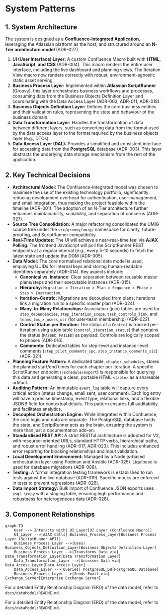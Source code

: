 # System Patterns

## 1. System Architecture

The system is designed as a **Confluence-Integrated Application**, leveraging the Atlassian platform as the host, and structured around an **N-Tier architecture model** (ADR-027).

1.  **UI (User Interface) Layer:** A custom Confluence Macro built with **HTML, JavaScript, and CSS** (ADR-004). This macro renders the entire user interface, including the live dashboard and planning views. The Iteration View macro now renders correctly with robust, environment-agnostic static asset serving.
2.  **Business Process Layer:** Implemented within **Atlassian ScriptRunner** (Groovy), this layer orchestrates business workflows and processes, consuming data from the Business Objects Definition Layer and coordinating with the Data Access Layer (ADR-002, ADR-011, ADR-018).
3.  **Business Objects Definition Layer:** Defines the core business entities and their validation rules, representing the state and behaviour of the business domain.
4.  **Data Transformation Layer:** Handles the transformation of data between different layers, such as converting data from the format used by the data access layer to the format required by the business objects layer (e.g., DTOs).
5.  **Data Access Layer (DAL):** Provides a simplified and consistent interface for accessing data from the **PostgreSQL** database (ADR-003). This layer abstracts the underlying data storage mechanism from the rest of the application.

## 2. Key Technical Decisions

*   **Architectural Model:** The Confluence-Integrated model was chosen to maximise the use of the existing technology portfolio, significantly reducing development overhead for authentication, user management, and email integration, thus making the project feasible within the timeline (ADR-001). The adoption of an N-Tier architecture further enhances maintainability, scalability, and separation of concerns (ADR-027).
*   **Source Tree Consolidation:** A major refactoring consolidated the UMIG source tree under the `src/groovy/umig/` namespace for clarity, future-proofing, and ScriptRunner compatibility.
*   **Real-Time Updates:** The UI will achieve a near-real-time feel via **AJAX Polling**. The frontend JavaScript will poll the ScriptRunner REST endpoints at a regular interval (e.g., every 5-10 seconds) to fetch the latest state and update the DOM (ADR-005).
*   **Data Model:** The core normalised relational data model is used, employing UUIDs for internal keys and storing human-readable identifiers separately (ADR-014). Key aspects include:
    *   **Canonical vs. Instance:** Clear separation between reusable master plans/steps and their executable instances (ADR-015).
    *   **Hierarchy:** `Migration > Iteration > Plan > Sequence > Phase > Step > Instruction`.
    *   **Iteration-Centric:** Migrations are decoupled from plans; iterations link a migration run to a specific master plan (ADR-024).
    *   **Many-to-Many Relationships:** Association (join) tables are used for `step_dependencies`, `step_iteration_scope`, `task_controls_link`, and `teams_tms_x_users_usr` (for user-team membership) (ADR-022).
    *   **Control Status per Iteration:** The status of a `Control` is tracked per-iteration using a join table (`control_iteration_status`) that contains the status (`PASSED`, `FAILED`) as payload. Controls are logically scoped to phases (ADR-016).
    *   **Comments:** Dedicated tables for step-level and instance-level comments (`step_pilot_comments_spc`, `step_instance_comments_sic`) (ADR-021).
*   **Planning Feature Pattern:** A dedicated table, `chapter_schedules`, stores the planned start/end times for each chapter per iteration. A specific ScriptRunner endpoint (`/schedule/export`) is responsible for querying this data and generating a clean, portable HTML `<table>` as a shareable artifact.
*   **Auditing Pattern:** An immutable `event_log` table will capture every critical action (status change, email sent, user comment). Each log entry will have a precise timestamp, event type, relational links, and a flexible JSONB field for contextual details. This pattern ensures full auditability and facilitates analytics.
*   **Decoupled Orchestration Engine:** While integrated within Confluence, the core logic and data are separate. The PostgreSQL database holds the state, and ScriptRunner acts as the brain, ensuring the system is more than just a documentation add-on.
*   **Standardised REST API:** A strict RESTful architecture is adopted for V2, with resource-oriented URLs, standard HTTP verbs, hierarchical paths, and robust error handling (ADR-017, ADR-023). This includes enhanced error reporting for blocking relationships and input validation.
*   **Local Development Environment:** Managed by a Node.js-based orchestration layer using Podman and Ansible (ADR-025). Liquibase is used for database migrations (ADR-008).
*   **Testing:** A formal integration testing framework is established to run tests against the live database (ADR-019). Specific mocks are enforced in tests to prevent regressions (ADR-026).
*   **Data Import Strategy:** Bulk import of Confluence JSON exports uses `psql \copy` with a staging table, ensuring high performance and robustness for heterogeneous data (ADR-028).

## 3. Component Relationships

```mermaid
graph TD
    User -->|Interacts with| UI_Layer[UI Layer (Confluence Macro)]
    UI_Layer -->|AJAX Calls| Business_Process_Layer[Business Process Layer (ScriptRunner API)]
    Business_Process_Layer -->|Uses| Business_Objects_Definition_Layer[Business Objects Definition Layer]
    Business_Process_Layer -->|Transforms Data via| Data_Transformation_Layer[Data Transformation Layer]
    Data_Transformation_Layer -->|Accesses Data via| Data_Access_Layer[Data Access Layer]
    Data_Access_Layer -->|Queries| PostgreSQL_DB[PostgreSQL Database]
    Business_Process_Layer -->|Sends Email via| Exchange_Server[Enterprise Exchange Server]
```

For a detailed Entity Relationship Diagram (ERD) of the data model, refer to `docs/dataModel/README.md`.

For a detailed Entity Relationship Diagram (ERD) of the data model, refer to `docs/dataModel/README.md`.
